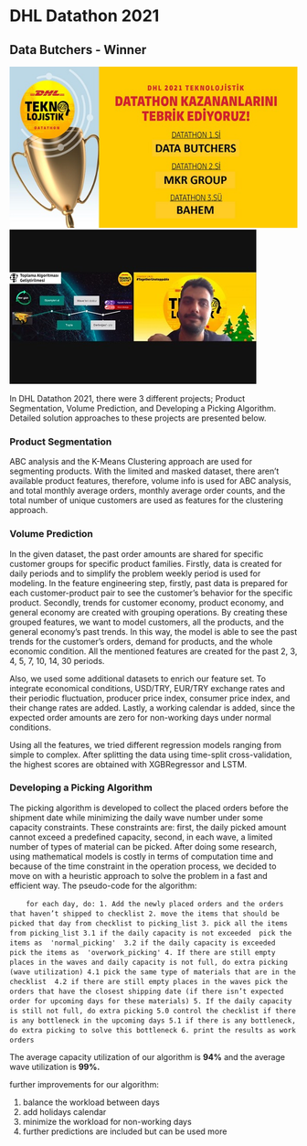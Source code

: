 # DHL Datathon 2021

## Data Butchers - Winner

[![N|Solid](https://raw.githubusercontent.com/ihkaraman/ihkaraman/main/images/dhl_datathon_winner.png)](https://www.linkedin.com/feed/update/urn:li:activity:6877662215583891456/)
[![N|Solid](https://raw.githubusercontent.com/ihkaraman/ihkaraman/main/images/dhl_datathon_presentation.png)](https://www.linkedin.com/feed/update/urn:li:activity:6877662215583891456/)

In DHL Datathon 2021, there were 3 different projects; Product Segmentation, Volume Prediction, and Developing a Picking Algorithm. Detailed solution approaches to these projects are presented below.

### Product Segmentation

ABC analysis and the K-Means Clustering approach are used for segmenting products. With the limited and masked dataset, there aren’t available product features, therefore, volume info is used for ABC analysis, and total monthly average orders, monthly average order counts, and the total number of unique customers are used as features for the clustering approach.

### Volume Prediction

In the given dataset, the past order amounts are shared for specific customer groups for specific product families. Firstly, data is created for daily periods and to simplify the problem weekly period is used for modeling. In the feature engineering step, firstly, past data is prepared for each customer-product pair to see the customer’s behavior for the specific product. Secondly, trends for customer economy, product economy, and general economy are created with grouping operations. By creating these grouped features, we want to model customers, all the products, and the general economy’s past trends. In this way, the model is able to see the past trends for the customer’s orders, demand for products, and the whole economic condition. All the mentioned features are created for the past 2, 3, 4, 5, 7, 10, 14, 30 periods. 

Also, we used some additional datasets to enrich our feature set. To integrate economical conditions, USD/TRY, EUR/TRY exchange rates and their periodic fluctuation, producer price index, consumer price index, and their change rates are added. Lastly, a working calendar is added, since the expected order amounts are zero for non-working days under normal conditions. 

Using all the features, we tried different regression models ranging from simple to complex. After splitting the data using time-split cross-validation, the highest scores are obtained with XGBRegressor and LSTM. 

### Developing a Picking Algorithm

The picking algorithm is developed to collect the placed orders before the shipment date while minimizing the daily wave number under some capacity constraints. These constraints are: first, the daily picked amount cannot exceed a predefined capacity, second, in each wave, a limited number of types of material can be picked. After doing some research, using mathematical models is costly in terms of computation time and because of the time constraint in the operation process, we decided to move on with a heuristic approach to solve the problem in a fast and efficient way. The pseudo-code for the algorithm:

`    for each day, do:
        1. Add the newly placed orders and the orders that haven’t shipped to checklist
        2. move the items that should be picked that day from checklist to picking_list
        3. pick all the items from picking_list
            3.1 if the daily capacity is not exceeded 
    				pick the items as  'normal_picking' 
            3.2 if the daily capacity is exceeded  
    				pick the items as  'overwork_picking'
        4. If there are still empty places in the waves and daily capacity is not full, do extra picking (wave utilization)
            4.1 pick the same type of materials that are in the checklist 
            4.2 if there are still empty places in the waves pick the orders that have the closest shipping date (if there isn’t expected order for upcoming days for these materials)
        5. If the daily capacity is still not full, do extra picking
            5.0 control the checklist if there is any bottleneck in the upcoming days
            5.1 if there is any bottleneck, do extra picking to solve this bottleneck
        6. print the results as work orders`

The average capacity utilization of our algorithm is **94%** and the average wave utilization is **99%.**

further improvements for our algorithm:

1. balance the workload between days
2. add holidays calendar
3. minimize the workload for non-working days
4. further predictions are included but can be used more
